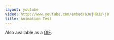 ```yaml
---
layout: youtube
video: http://www.youtube.com/embed/a3ujHR32-j8
title: Animation Test
---
```


Also available as a [GIF](http://cheezburger.com/7194067200).
